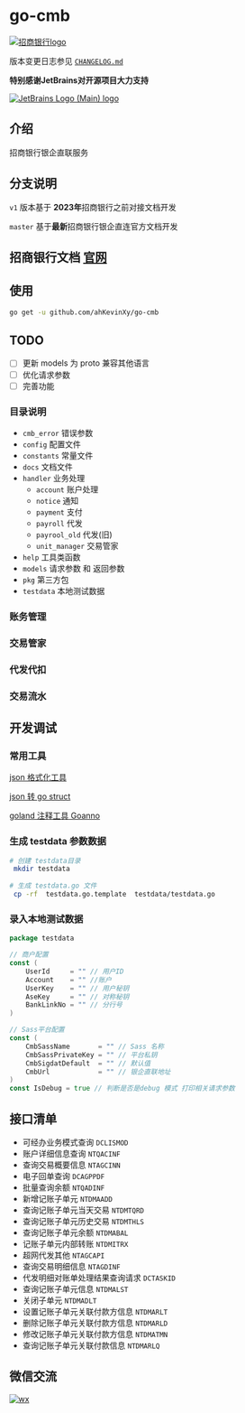 # go-cmb



[![招商银行logo](./docs/static/img/cmb_logo.jpeg)](./docs/static/img/cmb_logo.jpeg)

版本变更日志参见 [`CHANGELOG.md`](CHANGELOG.md)

**特别感谢JetBrains对开源项目大力支持**

[![JetBrains Logo (Main) logo](https://resources.jetbrains.com/storage/products/company/brand/logos/jb_beam.svg "logo")](https://jb.gg/OpenSourceSupport)

## 介绍

招商银行银企直联服务

## 分支说明

`v1` 版本基于  **2023年**招商银行之前对接文档开发

`master` 基于**最新**招商银行银企直连官方文档开发

## 招商银行文档 [官网](https://openbiz.cmbchina.com/developer/UI/business/Index.aspx)


## 使用

```bash
go get -u github.com/ahKevinXy/go-cmb
```

## TODO 

- [ ] 更新 models 为 proto 兼容其他语言
- [ ] 优化请求参数
- [ ] 完善功能

### 目录说明

* `cmb_error` 错误参数
* `config`  配置文件
* `constants` 常量文件
* `docs` 文档文件
* `handler` 业务处理
    * `account` 账户处理
    * `notice` 通知
    * `payment` 支付
    * `payroll` 代发
    * `payrool_old` 代发(旧)
    * `unit_manager` 交易管家
* `help` 工具类函数
* `models` 请求参数 和 返回参数
* `pkg` 第三方包
* `testdata` 本地测试数据


### 账务管理

### 交易管家


### 代发代扣


### 交易流水


## 开发调试
###  常用工具

[json 格式化工具 ](https://tool.lu/json/)

[json 转 go  struct ](https://mholt.github.io/json-to-go/)

[goland 注释工具 Goanno](https://plugins.jetbrains.com/plugin/14988-goanno)

### 生成 testdata 参数数据
```bash
# 创建 testdata目录
 mkdir testdata
 
# 生成 testdata.go 文件
 cp -rf  testdata.go.template  testdata/testdata.go
```

### 录入本地测试数据

```go
package testdata

// 商户配置
const (
	UserId     = "" // 用户ID
	Account    = "" //账户
	UserKey    = "" // 用户秘钥
	AseKey     = "" // 对称秘钥
	BankLinkNo = "" // 分行号
)

// Sass平台配置
const (
	CmbSassName       = "" // Sass 名称
	CmbSassPrivateKey = "" // 平台私钥
	CmbSigdatDefault  = "" // 默认值
	CmbUrl            = "" // 银企直联地址
)
const IsDebug = true // 判断是否是debug 模式 打印相关请求参数

```

## 接口清单

* 可经办业务模式查询  `DCLISMOD`
* 账户详细信息查询  `NTQACINF`
* 查询交易概要信息  `NTAGCINN`
* 电子回单查询 `DCAGPPDF`
* 批量查询余额 `NTQADINF`
* 新增记账子单元 `NTDMAADD`
* 查询记账子单元当天交易 `NTDMTQRD`
* 查询记账子单元历史交易 `NTDMTHLS`
* 查询记账子单元余额 `NTDMABAL`
* 记账子单元内部转账 `NTDMITRX`
* 超网代发其他 `NTAGCAPI`
* 查询交易明细信息 `NTAGDINF`
* 代发明细对账单处理结果查询请求 `DCTASKID`
* 查询记账子单元信息 `NTDMALST`
* 关闭子单元 `NTDMADLT`
* 设置记账子单元关联付款方信息 `NTDMARLT`
* 删除记账子单元关联付款方信息 `NTDMARLD`
* 修改记账子单元关联付款方信息 `NTDMATMN`
* 查询记账子单元关联付款信息 `NTDMARLQ`

## 微信交流


[![wx](https://img.opencodes.top/blog/cmb/wx.png "wx")](https://img.opencodes.top/blog/cmb/wx.png)
